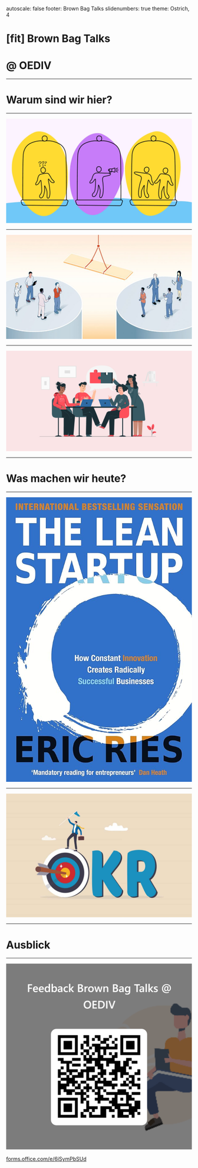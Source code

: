 autoscale: false
footer: Brown Bag Talks
slidenumbers: true
theme: Ostrich, 4

# [fit] Brown Bag Talks
# @ OEDIV

---

# Warum sind wir hier?

---

![inline](img/silos.webp)

---

![inline](img/bridge.png)

---

![inline](img/collaboration.jpg)

---

# Was machen wir heute?

---

![inline](img/lean_startup.jpg)

---

![inline](img/okr.jpg)

---

# Ausblick

---

![inline](img/qr_code.png)

[forms.office.com/e/6iSymPbSUd](https://forms.office.com/e/6iSymPbSUd)
